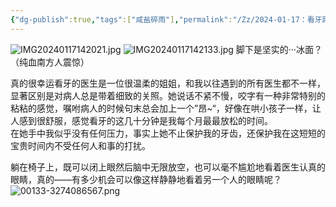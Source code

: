 ```yaml
---
{"dg-publish":true,"tags":["咸盐碎雨"],"permalink":"/Zz/2024-01-17：看牙路上的厚厚冰河/","dgPassFrontmatter":true}
---
```


![IMG20240117142021.jpg](/img/user/Zz/imgs/IMG20240117142021.jpg)
![IMG20240117142133.jpg](/img/user/Zz/imgs/IMG20240117142133.jpg)
脚下是坚实的···冰面？（纯血南方人震惊） 

真的很幸运看牙的医生是一位很温柔的姐姐，和我以往遇到的所有医生都不一样，显著区别是对病人总是带着细致的关照。她说话不紧不慢，咬字有一种非常特别的粘粘的感觉，嘱咐病人的时候句末总会加上一个”昂~“，好像在哄小孩子一样，让人感到很舒服，感觉看牙的这几十分钟是我每个月最最放松的时间。  
在她手中我似乎没有任何压力，事实上她不止保护我的牙齿，还保护我在这短短的宝贵时间内不受任何人和事的打扰。  

躺在椅子上，既可以闭上眼然后脑中无限放空，也可以毫不尴尬地看着医生认真的眼睛，真的——有多少机会可以像这样静静地看着另一个人的眼睛呢？
![00133-3274086567.png](/img/user/Zz/imgs/00133-3274086567.png)